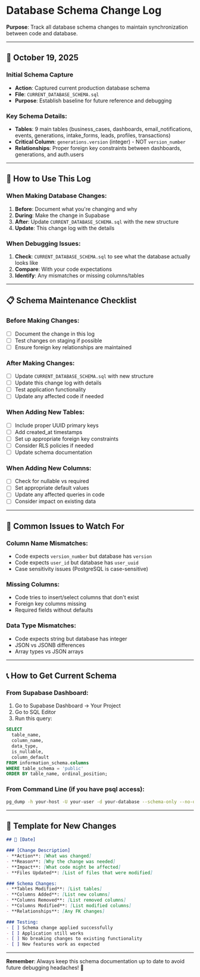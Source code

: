 # Database Schema Change Log

**Purpose**: Track all database schema changes to maintain synchronization between code and database.

---

## 📅 October 19, 2025

### Initial Schema Capture
- **Action**: Captured current production database schema
- **File**: `CURRENT_DATABASE_SCHEMA.sql`
- **Purpose**: Establish baseline for future reference and debugging

### Key Schema Details:
- **Tables**: 9 main tables (business_cases, dashboards, email_notifications, events, generations, intake_forms, leads, profiles, transactions)
- **Critical Column**: `generations.version` (integer) - NOT `version_number`
- **Relationships**: Proper foreign key constraints between dashboards, generations, and auth.users

---

## 🔄 How to Use This Log

### When Making Database Changes:
1. **Before**: Document what you're changing and why
2. **During**: Make the change in Supabase
3. **After**: Update `CURRENT_DATABASE_SCHEMA.sql` with the new structure
4. **Update**: This change log with the details

### When Debugging Issues:
1. **Check**: `CURRENT_DATABASE_SCHEMA.sql` to see what the database actually looks like
2. **Compare**: With your code expectations
3. **Identify**: Any mismatches or missing columns/tables

---

## 📋 Schema Maintenance Checklist

### Before Making Changes:
- [ ] Document the change in this log
- [ ] Test changes on staging if possible
- [ ] Ensure foreign key relationships are maintained

### After Making Changes:
- [ ] Update `CURRENT_DATABASE_SCHEMA.sql` with new structure
- [ ] Update this change log with details
- [ ] Test application functionality
- [ ] Update any affected code if needed

### When Adding New Tables:
- [ ] Include proper UUID primary keys
- [ ] Add created_at timestamps
- [ ] Set up appropriate foreign key constraints
- [ ] Consider RLS policies if needed
- [ ] Update schema documentation

### When Adding New Columns:
- [ ] Check for nullable vs required
- [ ] Set appropriate default values
- [ ] Update any affected queries in code
- [ ] Consider impact on existing data

---

## 🚨 Common Issues to Watch For

### Column Name Mismatches:
- Code expects `version_number` but database has `version`
- Code expects `user_id` but database has `user_uuid`
- Case sensitivity issues (PostgreSQL is case-sensitive)

### Missing Columns:
- Code tries to insert/select columns that don't exist
- Foreign key columns missing
- Required fields without defaults

### Data Type Mismatches:
- Code expects string but database has integer
- JSON vs JSONB differences
- Array types vs JSON arrays

---

## 📞 How to Get Current Schema

### From Supabase Dashboard:
1. Go to Supabase Dashboard → Your Project
2. Go to SQL Editor
3. Run this query:
```sql
SELECT 
  table_name,
  column_name,
  data_type,
  is_nullable,
  column_default
FROM information_schema.columns 
WHERE table_schema = 'public'
ORDER BY table_name, ordinal_position;
```

### From Command Line (if you have psql access):
```bash
pg_dump -h your-host -U your-user -d your-database --schema-only --no-owner --no-privileges
```

---

## 📝 Template for New Changes

```markdown
## 📅 [Date]

### [Change Description]
- **Action**: [What was changed]
- **Reason**: [Why the change was needed]
- **Impact**: [What code might be affected]
- **Files Updated**: [List of files that were modified]

### Schema Changes:
- **Tables Modified**: [List tables]
- **Columns Added**: [List new columns]
- **Columns Removed**: [List removed columns]
- **Columns Modified**: [List modified columns]
- **Relationships**: [Any FK changes]

### Testing:
- [ ] Schema change applied successfully
- [ ] Application still works
- [ ] No breaking changes to existing functionality
- [ ] New features work as expected
```

---

**Remember**: Always keep this schema documentation up to date to avoid future debugging headaches! 🎯
